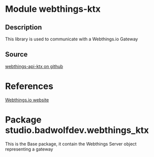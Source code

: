 # Module webthings-ktx

## Description
 This library is used to communicate with a Webthings.io Gateway

## Source

[webthings-api-ktx on github](https://github.com/Bad-Wolf-developpement/webthings-api-ktx)

# References

[Webthings.io website](https://webthings.io)
 
# Package studio.badwolfdev.webthings_ktx
 This is the Base package, it contain the Webthings Server object representing a gateway